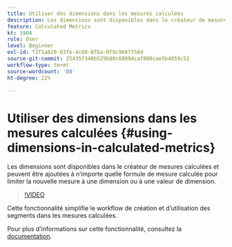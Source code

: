 ```yaml
---
title: Utiliser des dimensions dans les mesures calculées
description: Les dimensions sont disponibles dans le créateur de mesures calculées et peuvent être ajoutées à n’importe quelle formule de mesure calculée pour limiter la nouvelle mesure à une dimension ou à une valeur de dimension.
feature: Calculated Metrics
kt: 1904
role: User
level: Beginner
exl-id: f2f1a820-63fe-4c80-8fba-0f9c9687f56d
source-git-commit: 25435f340b525b80c68094caf800cae5b4859c52
workflow-type: tm+mt
source-wordcount: '88'
ht-degree: 22%

---
```


# Utiliser des dimensions dans les mesures calculées {#using-dimensions-in-calculated-metrics}

Les dimensions sont disponibles dans le créateur de mesures calculées et peuvent être ajoutées à n’importe quelle formule de mesure calculée pour limiter la nouvelle mesure à une dimension ou à une valeur de dimension.

>[!VIDEO](https://video.tv.adobe.com/v/23723/?quality=12&learn=on)

Cette fonctionnalité simplifie le workflow de création et d’utilisation des segments dans les mesures calculées.

Pour plus dʼinformations sur cette fonctionnalité, consultez la [documentation](https://experienceleague.adobe.com/docs/analytics/components/calculated-metrics/calcmetric-workflow/cm-build-metrics.html?lang=fr).
